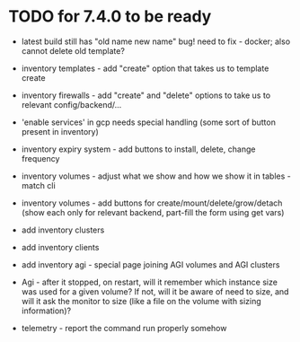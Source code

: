 # TODO for 7.4.0 to be ready

* latest build still has "old name new name" bug! need to fix - docker; also cannot delete old template?

* inventory templates - add "create" option that takes us to template create
* inventory firewalls - add "create" and "delete" options to take us to relevant config/backend/...
* 'enable services' in gcp needs special handling (some sort of button present in inventory)
* inventory expiry system - add buttons to install, delete, change frequency
* inventory volumes - adjust what we show and how we show it in tables - match cli
* inventory volumes - add buttons for create/mount/delete/grow/detach (show each only for relevant backend, part-fill the form using get vars)

* add inventory clusters
* add inventory clients
* add inventory agi - special page joining AGI volumes and AGI clusters

* Agi - after it stopped, on restart, will it remember which instance size was used for a given volume? If not, will it be aware of need to size, and will it ask the monitor to size (like a file on the volume with sizing information)?
* telemetry - report the command run properly somehow
